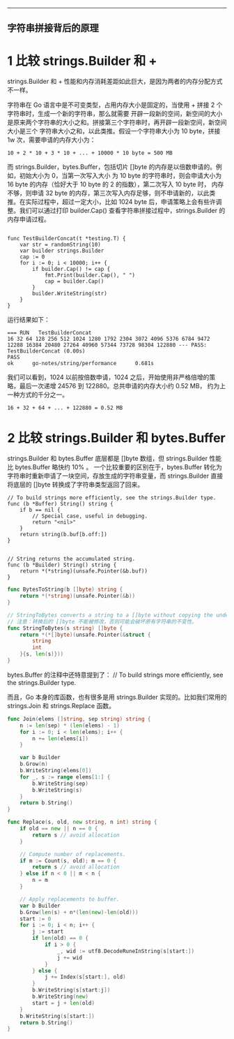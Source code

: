 
---
字符串拼接背后的原理
---

# 1 比较 strings.Builder 和 +
strings.Builder 和 + 性能和内存消耗差距如此巨大，是因为两者的内存分配方式不一样。

字符串在 Go 语言中是不可变类型，占用内存大小是固定的，当使用 + 拼接 2 个字符串时，生成一个新的字符串，那么就需要
开辟一段新的空间，新空间的大小是原来两个字符串的大小之和。拼接第三个字符串时，再开辟一段新空间，新空间大小是三个
字符串大小之和，以此类推。假设一个字符串大小为 10 byte，拼接 1w 次，需要申请的内存大小为：

```shell
10 + 2 * 10 + 3 * 10 + ... + 10000 * 10 byte = 500 MB
```

而 strings.Builder，bytes.Buffer，包括切片 []byte 的内存是以倍数申请的。例如，初始大小为 0，当第一次写入大小
为 10 byte 的字符串时，则会申请大小为 16 byte 的内存（恰好大于 10 byte 的 2 的指数），第二次写入 10 byte 时，
内存不够，则申请 32 byte 的内存，第三次写入内存足够，则不申请新的，以此类推。在实际过程中，超过一定大小，比如
1024 byte 后，申请策略上会有些许调整。我们可以通过打印 builder.Cap() 查看字符串拼接过程中，strings.Builder
的内存申请过程。

```golang

func TestBuilderConcat(t *testing.T) {
	var str = randomString(10)
	var builder strings.Builder
	cap := 0
	for i := 0; i < 10000; i++ {
		if builder.Cap() != cap {
			fmt.Print(builder.Cap(), " ")
			cap = builder.Cap()
		}
		builder.WriteString(str)
	}
}

```

运行结果如下：
```shell
=== RUN   TestBuilderConcat
16 32 64 128 256 512 1024 1280 1792 2304 3072 4096 5376 6784 9472 12288 16384 20480 27264 40960 57344 73728 98304 122880 --- PASS: TestBuilderConcat (0.00s)
PASS
ok      go-notes/string/performance      0.681s
```

我们可以看到，1024 以前按倍数申请，1024 之后，开始使用非严格倍增的策略，最后一次递增 24576 到 122880。总共申请的内存大小约 0.52 MB，
约为上一种方式的千分之一。

```shell
16 + 32 + 64 + ... + 122880 = 0.52 MB
```

# 2 比较 strings.Builder 和 bytes.Buffer
strings.Builder 和 bytes.Buffer 底层都是 []byte 数组，但 strings.Builder 性能比 bytes.Buffer 略快约 10% 。
一个比较重要的区别在于，bytes.Buffer 转化为字符串时重新申请了一块空间，存放生成的字符串变量，而 strings.Builder 
直接将底层的 []byte 转换成了字符串类型返回了回来。

```golang
// To build strings more efficiently, see the strings.Builder type.
func (b *Buffer) String() string {
	if b == nil {
		// Special case, useful in debugging.
		return "<nil>"
	}
	return string(b.buf[b.off:])
}
```


```golang

// String returns the accumulated string.
func (b *Builder) String() string {
	return *(*string)(unsafe.Pointer(&b.buf))
}
```

```go
func BytesToString(b []byte) string {
	return *(*string)(unsafe.Pointer(&b))
}
```

```go
// StringToBytes converts a string to a []byte without copying the underlying data.
// 注意：转换后的 []byte 不能被修改，否则可能会破坏原有字符串的不变性。
func StringToBytes(s string) []byte {
    return *(*[]byte)(unsafe.Pointer(&struct {
        string
        int
    }{s, len(s)}))
}
```

bytes.Buffer 的注释中还特意提到了：
// To build strings more efficiently, see the strings.Builder type.

而且，Go 本身的库函数，也有很多是用 strings.Builder 实现的。比如我们常用的 strings.Join 
和 strings.Replace 函数。

```go
func Join(elems []string, sep string) string {
    n := len(sep) * (len(elems) - 1)
    for i := 0; i < len(elems); i++ {
        n += len(elems[i])
    }

    var b Builder
    b.Grow(n)
    b.WriteString(elems[0])
    for _, s := range elems[1:] {
        b.WriteString(sep)
        b.WriteString(s)
    }
    return b.String()
}

func Replace(s, old, new string, n int) string {
    if old == new || n == 0 {
        return s // avoid allocation
    }

    // Compute number of replacements.
    if m := Count(s, old); m == 0 {
        return s // avoid allocation
    } else if n < 0 || m < n {
        n = m
    }

    // Apply replacements to buffer.
    var b Builder
    b.Grow(len(s) + n*(len(new)-len(old)))
    start := 0
    for i := 0; i < n; i++ {
        j := start
        if len(old) == 0 {
            if i > 0 {
                _, wid := utf8.DecodeRuneInString(s[start:])
                j += wid
            }
        } else {
            j += Index(s[start:], old)
        }
        b.WriteString(s[start:j])
        b.WriteString(new)
        start = j + len(old)
    }
    b.WriteString(s[start:])
    return b.String()
}
```


